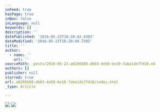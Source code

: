```yaml
---
inFeed: true
hasPage: true
inNav: false
inLanguage: null
keywords: []
description: ''
datePublished: '2016-05-23T18:20:42.450Z'
dateModified: '2016-05-23T18:20:40.739Z'
title: ''
author:
  - name: ''
    url: ''
sourcePath: _posts/2016-05-23-a6266b88-db03-4e58-be10-7aba1de7fd18.md
authors: []
publisher: null
starred: true
url: a6266b88-db03-4e58-be10-7aba1de7fd18/index.html
_type: Article

---
```

![](https://the-grid-user-content.s3-us-west-2.amazonaws.com/3bd2cb9c-99c1-4d47-809b-54e135b13dbc.jpg)
![](https://the-grid-user-content.s3-us-west-2.amazonaws.com/42830b0c-38b9-47af-9bbe-717e5e1ab1cd.jpg)